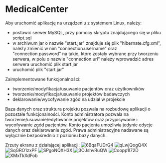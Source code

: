 # MedicalCenter
Aby uruchomić aplikację na urządzeniu z systemem Linux, należy:
- postawić serwer MySQL, przy pomocy skryptu znajdującego się w pliku script.sql
- w archiwum jar o nazwie "start.jar" znajduje się plik "hibernate.cfg.xml", należy zmienić w nim "connection.username" oraz "connection.password" na takie, które zostały wybrane przy tworzeniu serwera, w polu o nazwie "connection.url" należy wprowadzić adres serwera
uruchomić plik start.jar
- uruchomić plik "start.jar"

Zaimplementowane funkcjonalności:
- tworzenie/modyfikacja/usuwanie pacjentów oraz użytkowników
- tworzenie/modyfikacja/usuwanie projektów badawczych
- deklarowanie/wycofywanie zgód na udział w projekcie

Baza danych oraz struktura projektu pozwala na rozbudowę aplikacji o pozostałe funkcjonalności.
Konto administratora pozwala na tworzenie/usuwanie/edytowanie projektów oraz przypisywanie i wycofywanie zgód pacjentów.
Konto pacjenta umożliwia jedynie edycje danych oraz deklarowanie zgód.
Prawa administracyjne nadawane są wyłącznie bezpośrednio z poziomu bazy danych.

Zrzuty ekranu z działającej aplikacji:
![6BqaFUDrG4](https://user-images.githubusercontent.com/35082302/227746314-133d7856-d48c-4715-97fa-5bd7b9066994.png)
![qLwjQogQ4X](https://user-images.githubusercontent.com/35082302/227746315-34a3d968-ee5f-4934-8b49-82a799b1a0b2.png)
![SqGRO1zxPF](https://user-images.githubusercontent.com/35082302/227746316-2c490d6b-f7db-4cf6-9d60-4f606a588c54.png)
![SPgoNQXH3X](https://user-images.githubusercontent.com/35082302/227746317-8915b5c0-6ed4-4c2f-ab7b-0d22691211a7.png)
![3OJshvRuQW](https://user-images.githubusercontent.com/35082302/227746319-005c50d3-aff3-4b97-9f0a-82ea4309260a.png)
![Coopp1I72D](https://user-images.githubusercontent.com/35082302/227746320-18f9ec32-5991-4fc6-aec3-97f1b682961f.png)
![XMxTkXdFob](https://user-images.githubusercontent.com/35082302/227746321-d37451e0-17e2-49f9-90c4-cd95888b68d6.png)
